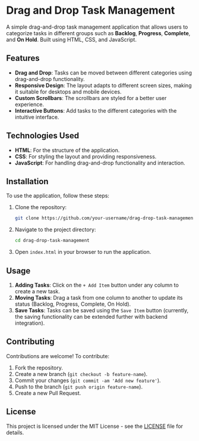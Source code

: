# Drag and Drop Task Management

A simple drag-and-drop task management application that allows users to categorize tasks in different groups such as **Backlog**, **Progress**, **Complete**, and **On Hold**. Built using HTML, CSS, and JavaScript.

## Features

- **Drag and Drop**: Tasks can be moved between different categories using drag-and-drop functionality.
- **Responsive Design**: The layout adapts to different screen sizes, making it suitable for desktops and mobile devices.
- **Custom Scrollbars**: The scrollbars are styled for a better user experience.
- **Interactive Buttons**: Add tasks to the different categories with the intuitive interface.

## Technologies Used

- **HTML**: For the structure of the application.
- **CSS**: For styling the layout and providing responsiveness.
- **JavaScript**: For handling drag-and-drop functionality and interaction.

## Installation

To use the application, follow these steps:

1. Clone the repository:
   ```bash
   git clone https://github.com/your-username/drag-drop-task-management.git
   ```
2. Navigate to the project directory:
   ```bash
   cd drag-drop-task-management
   ```
3. Open `index.html` in your browser to run the application.

## Usage

1. **Adding Tasks**: Click on the `+ Add Item` button under any column to create a new task.
2. **Moving Tasks**: Drag a task from one column to another to update its status (Backlog, Progress, Complete, On Hold).
3. **Save Tasks**: Tasks can be saved using the `Save Item` button (currently, the saving functionality can be extended further with backend integration).


## Contributing

Contributions are welcome! To contribute:

1. Fork the repository.
2. Create a new branch (`git checkout -b feature-name`).
3. Commit your changes (`git commit -am 'Add new feature'`).
4. Push to the branch (`git push origin feature-name`).
5. Create a new Pull Request.

## License

This project is licensed under the MIT License - see the [LICENSE](LICENSE) file for details.
